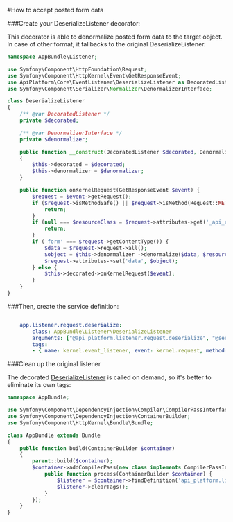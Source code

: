#How to accept posted form data

###Create your DeserializeListener decorator:

This decorator is able to denormalize posted form data to the target object. In case of other format, it fallbacks to the original DeserializeListener.

```php
namespace AppBundle\Listener;

use Symfony\Component\HttpFoundation\Request;
use Symfony\Component\HttpKernel\Event\GetResponseEvent;
use ApiPlatform\Core\EventListener\DeserializeListener as DecoratedListener;
use Symfony\Component\Serializer\Normalizer\DenormalizerInterface;

class DeserializeListener
{
    /** @var DecoratedListener */
    private $decorated;

    /** @var DenormalizerInterface */
    private $denormalizer;

    public function __construct(DecoratedListener $decorated, DenormalizerInterface $denormalizer)
    {
        $this->decorated = $decorated;
        $this->denormalizer = $denormalizer;
    }

    public function onKernelRequest(GetResponseEvent $event) {
        $request = $event->getRequest();
        if ($request->isMethodSafe() || $request->isMethod(Request::METHOD_DELETE)) {
            return;
        }
        if (null === $resourceClass = $request->attributes->get('_api_resource_class')) {
            return;
        }
        if ('form' === $request->getContentType()) {
            $data = $request->request->all();
            $object = $this->denormalizer ->denormalize($data, $resourceClass, null, ['resource_class' => $resourceClass]);
            $request->attributes->set('data', $object);
        } else {
            $this->decorated->onKernelRequest($event);
        }
    }
}
```

###Then, create the service definition:

```yml

    app.listener.request.deserialize:
        class: AppBundle\Listener\DeserializeListener
        arguments: ["@api_platform.listener.request.deserialize", "@serializer"]
        tags:
        - { name: kernel.event_listener, event: kernel.request, method: onKernelRequest, priority: 2 }

```

###Clean up the original listener

The decorated [DeserializeListener](https://github.com/api-platform/core/blob/91dc2a4d6eeb79ea8dec26b41e800827336beb1a/src/Bridge/Symfony/Bundle/Resources/config/api.xml#L85-L91)
is called on demand, so it's better to eliminate its own tags:

```php
namespace AppBundle;

use Symfony\Component\DependencyInjection\Compiler\CompilerPassInterface;
use Symfony\Component\DependencyInjection\ContainerBuilder;
use Symfony\Component\HttpKernel\Bundle\Bundle;

class AppBundle extends Bundle
{
    public function build(ContainerBuilder $container)
    {
        parent::build($container);
        $container->addCompilerPass(new class implements CompilerPassInterface {
            public function process(ContainerBuilder $container) {
                $listener = $container->findDefinition('api_platform.listener.request.deserialize');
                $listener->clearTags();
            }
        });
    }
}

```
